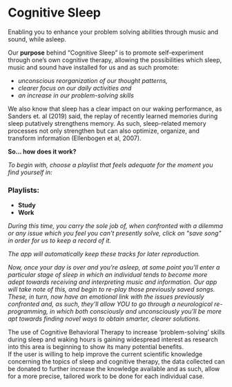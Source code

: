 # Cognitive Sleep


Enabling you to enhance your problem solving abilities through music and sound, while asleep.

Our **purpose** behind “Cognitive Sleep” is to promote self-experiment through one’s own cognitive therapy, allowing the possibilities which sleep, music and sound have installed for us and as such promote:
- _unconscious reorganization of our thought patterns,_
- _clearer focus on our daily activities and_ 
- _an increase in our problem-solving skills_

We also know that sleep has a clear impact on our waking performance, as Sanders et. al (2019) said, the replay of recently learned memories during sleep putatively strengthens memory. As such, sleep-related memory processes not only strengthen but can also optimize, organize, and transform information (Ellenbogen et al, 2007). 

**So... how does it work?**

_To begin with, choose a playlist that feels adequate for the moment you find yourself in:_

### Playlists:

- **Study**
- **Work**

_During this time, you carry the sole job of, when confronted with a dilemma or any issue which you feel you can’t presently solve, click on "save song" in order for us to keep a record of it._ 

_The app will automatically keep these tracks for later reproduction._

_Now, once your day is over and you're asleep, at some point you'll enter a particular stage of sleep in which an individual tends to become more adept towards receiving and interpreting music and information.
Our app will take note of this, and begin to re-play those previously saved songs. 
These, in turn, now have an emotional link with the issues previously confronted and, as such, they'll allow YOU to go through a neurological re-programming, in which both consciously and unconsciously you'll be more apt towards finding novel ways to obtain smarter, clearer solutions._


The use of Cognitive Behavioral Therapy to increase ‘problem-solving’ skills during sleep and waking hours is gaining widespread interest as research into this area is beginning to show its many potential benefits.  
If the user is willing to help improve the current scientific knowledge concerning the topics of sleep and cognitive therapy, the data collected can be donated to further increase the knowledge available and as such, allow for a more precise, tailored work to be done for each individual case.  
